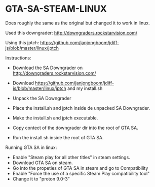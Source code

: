 # GTA-SA-STEAM-LINUX

Does roughly the same as the original but changed it to work in linux.


Used this downgrader: http://downgraders.rockstarvision.com/

Using this jptch: https://github.com/janjongboom/jdiff-js/blob/master/linux/jptch


Instructions:

* Download the SA Downgrader on http://downgraders.rockstarvision.com/

* Download https://github.com/janjongboom/jdiff-js/blob/master/linux/jptch and my install.sh

* Unpack the SA Downgrader

* Place the install.sh and jptch inside de unpacked SA Downgrader.

* Make the install.sh and jptch executable.

* Copy contect of the downgrader dir into the root of GTA SA.

* Run the install.sh inside the root of GTA SA.

Running GTA SA in linux:

* Enable "Steam play for all other titles" in steam settings.
* Download GTA SA on steam.
* Go into the propeties of GTA SA in steam and go to Compatibility
* Enable "Force the use of a specific Steam Play compatibility tool"
* Change it to "proton 9.0-3"
